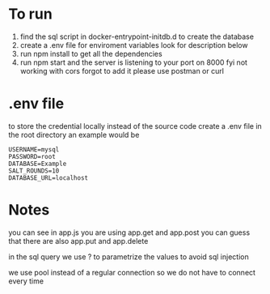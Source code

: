 # To run

1. find the sql script in docker-entrypoint-initdb.d to create the database
2. create a .env file for enviroment variables look for description below
3. run npm install to get all the dependencies
4. run npm start and the server is listening to your port on 8000 fyi not working with cors forgot to add it please use postman or curl

# .env file

to store the credential locally instead of the source code create a .env file in the root directory an example would be

    USERNAME=mysql
    PASSWORD=root
    DATABASE=Example
    SALT_ROUNDS=10
    DATABASE_URL=localhost

# Notes

you can see in app.js you are using app.get and app.post you can guess that there are also app.put and app.delete

in the sql query we use ? to parametrize the values to avoid sql injection

we use pool instead of a regular connection so we do not have to connect every time
